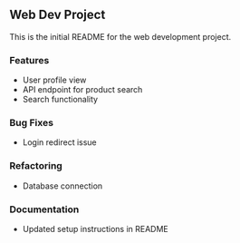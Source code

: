 ## Web Dev Project

This is the initial README for the web development project.

### Features
- User profile view
- API endpoint for product search
- Search functionality

### Bug Fixes
- Login redirect issue

### Refactoring
- Database connection

### Documentation
- Updated setup instructions in README